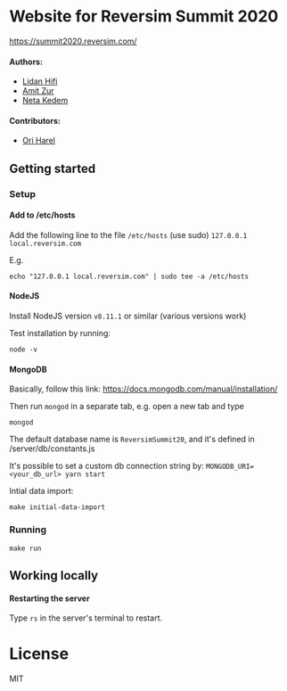 # Website for Reversim Summit 2020
https://summit2020.reversim.com/

#### Authors:

* [Lidan Hifi](https://www.linkedin.com/in/lidan)
* [Amit Zur](https://github.com/amitzur)
* [Neta Kedem](https://github.com/neta-kedem)

#### Contributors:

* [Ori Harel](https://github.com/oriharel)

## Getting started

### Setup

#### Add to /etc/hosts

Add the following line to the file `/etc/hosts` (use sudo)
`127.0.0.1 local.reversim.com`

E.g.

    echo "127.0.0.1 local.reversim.com" | sudo tee -a /etc/hosts

#### NodeJS

Install NodeJS version `v8.11.1` or similar (various versions work)

Test installation by running:

    node -v

#### MongoDB

Basically, follow this link: https://docs.mongodb.com/manual/installation/

Then run `mongod` in a separate tab, e.g. open a new tab and type

    mongod

The default database name is `ReversimSummit20`, and it's defined in /server/db/constants.js

It's possible to set a custom db connection string by: `MONGODB_URI=<your_db_url> yarn start`

Intial data import:

    make initial-data-import

### Running

    make run

## Working locally

#### Restarting the server
Type `rs` in the server's terminal to restart.

# License
MIT
